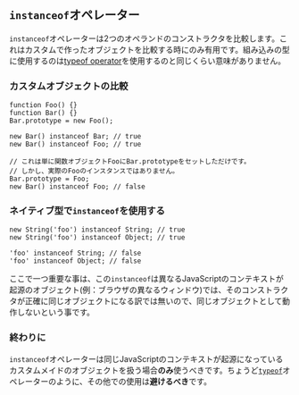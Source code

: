 ## `instanceof`オペレーター

`instanceof`オペレーターは2つのオペランドのコンストラクタを比較します。これはカスタムで作ったオブジェクトを比較する時にのみ有用です。組み込みの型に使用するのは[typeof operator](#types.typeof)を使用するのと同じくらい意味がありません。

### カスタムオブジェクトの比較

    function Foo() {}
    function Bar() {}
    Bar.prototype = new Foo();

    new Bar() instanceof Bar; // true
    new Bar() instanceof Foo; // true

    // これは単に関数オブジェクトFooにBar.prototypeをセットしただけです。
    // しかし、実際のFooのインスタンスではありません。
    Bar.prototype = Foo;
    new Bar() instanceof Foo; // false

### ネイティブ型で`instanceof`を使用する

    new String('foo') instanceof String; // true
    new String('foo') instanceof Object; // true

    'foo' instanceof String; // false
    'foo' instanceof Object; // false

ここで一つ重要な事は、この`instanceof`は異なるJavaScriptのコンテキストが起源のオブジェクト(例：ブラウザの異なるウィンドウ)では、そのコンストラクタが正確に同じオブジェクトになる訳では無いので、同じオブジェクトとして動作しないという事です。

### 終わりに

`instanceof`オペレーターは同じJavaScriptのコンテキストが起源になっているカスタムメイドのオブジェクトを扱う場合**のみ**使うべきです。ちょうど[`typeof`](#types.typeof)オペレーターのように、その他での使用は**避けるべき**です。
